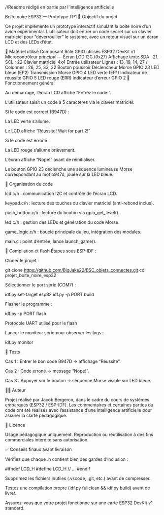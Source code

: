 //Readme rédigé en partie par l'intelligence artificielle

Boîte noire ESP32 — Prototype TP1
🎯 Objectif du projet

Ce projet implémente un prototype interactif simulant la boîte noire d’un avion expérimental.
L’utilisateur doit entrer un code secret sur un clavier matriciel pour “déverrouiller” le système, avec un retour visuel sur un écran LCD et des LEDs d’état.

🧩 Matériel utilisé
Composant	Rôle	GPIO utilisés
ESP32 DevKit v1	Microcontrôleur principal	—
Écran LCD I2C (0x27)	Affichage texte	SDA : 21, SCL : 22
Clavier matriciel 4x4	Entrée utilisateur	Lignes : 13, 19, 14, 27 / Colonnes : 26, 25, 33, 32
Bouton poussoir	Déclencheur Morse	GPIO 23
LED bleue (EP2)	Transmission Morse	GPIO 4
LED verte (EP1)	Indicateur de réussite	GPIO 5
LED rouge (ERR)	Indicateur d’erreur	GPIO 2
🧠 Fonctionnement général

Au démarrage, l’écran LCD affiche “Entrez le code:”.

L’utilisateur saisit un code à 5 caractères via le clavier matriciel.

Si le code est correct (B947D) :

La LED verte s’allume.

Le LCD affiche “Réussite! Wait for part 2!”

Si le code est erroné :

La LED rouge s’allume brièvement.

L’écran affiche “Nope!” avant de réinitialiser.

Le bouton GPIO 23 déclenche une séquence lumineuse Morse correspondant au mot b947d, jouée sur la LED bleue.

🧱 Organisation du code

lcd.c/h : communication I2C et contrôle de l’écran LCD.

keypad.c/h : lecture des touches du clavier matriciel (anti-rebond inclus).

push_button.c/h : lecture du bouton via gpio_get_level().

led.c/h : gestion des LEDs et génération du code Morse.

game_logic.c/h : boucle principale du jeu, intégration des modules.

main.c : point d’entrée, lance launch_game().

🧩 Compilation et flash
Étapes sous ESP-IDF :

Cloner le projet :

git clone https://github.com/BigJake22/ESC_objets_connectes.git
cd projet_boite_noire_esp32


Sélectionner le port série (COM7) :

idf.py set-target esp32
idf.py -p PORT build


Flasher le programme :

idf.py -p PORT flash

Protocole UART utilisé pour le flash


Lancer le moniteur série pour observer les logs :

idf.py monitor

🧪 Tests

Cas 1 : Entrer le bon code B947D → affichage “Réussite”.

Cas 2 : Code erroné → message “Nope!”.

Cas 3 : Appuyer sur le bouton → séquence Morse visible sur LED bleue.

👩‍💻 Auteur

Projet réalisé par Jacob Bergeron, dans le cadre du cours de systèmes embarqués (ESP32 / ESP-IDF).
Les commentaires et certaines parties du code ont été réalisés avec l’assistance d’une intelligence artificielle pour assurer la clarté pédagogique.

📄 Licence

Usage pédagogique uniquement. Reproduction ou réutilisation à des fins commerciales interdite sans autorisation.

✅ Conseils finaux avant livraison

Vérifiez que chaque .h contient bien des gardes d’inclusion :

#ifndef LCD_H
#define LCD_H
// ...
#endif


Supprimez les fichiers inutiles (.vscode, .git, etc.) avant de compresser.

Testez une compilation propre (idf.py fullclean && idf.py build) avant de livrer.

Assurez-vous que votre projet fonctionne sur une carte ESP32 DevKit v1 standard.
